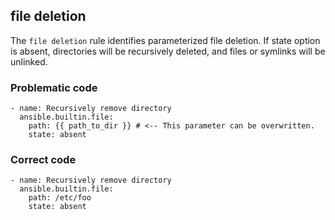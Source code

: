 ## file deletion
The `file deletion` rule identifies parameterized file deletion. 
If state option is absent, directories will be recursively deleted, and files or symlinks will be unlinked.

### Problematic code

```
- name: Recursively remove directory
  ansible.builtin.file:
    path: {{ path_to_dir }} # <-- This parameter can be overwritten.
    state: absent

```
### Correct code

```
- name: Recursively remove directory
  ansible.builtin.file:
    path: /etc/foo
    state: absent
```